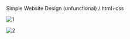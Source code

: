 Simple Website Design (unfunctional) / html+css

![1](https://user-images.githubusercontent.com/68435653/118405651-8a2a5a80-b681-11eb-8838-f42bc328d4ce.png)

![2](https://user-images.githubusercontent.com/68435653/118405687-9c0bfd80-b681-11eb-87eb-dc222411eac3.png)
